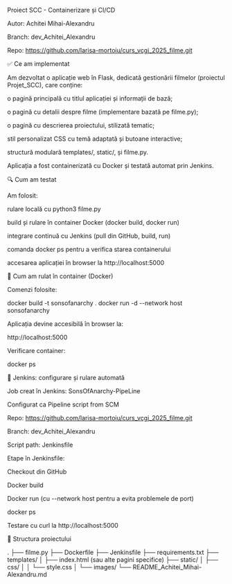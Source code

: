 Proiect SCC - Containerizare și CI/CD

Autor: Achitei Mihai-Alexandru

Branch: dev_Achitei_Alexandru

Repo: https://github.com/larisa-mortoiu/curs_vcgj_2025_filme.git

✅ Ce am implementat

Am dezvoltat o aplicație web în Flask, dedicată gestionării filmelor (proiectul Projet_SCC), care conține:

o pagină principală cu titlul aplicației și informații de bază;

o pagină cu detalii despre filme (implementare bazată pe filme.py);

o pagină cu descrierea proiectului, stilizată tematic;

stil personalizat CSS cu temă adaptată și butoane interactive;


structură modulară templates/, static/, și filme.py.

Aplicația a fost containerizată cu Docker și testată automat prin Jenkins.

🔍 Cum am testat

Am folosit:

rulare locală cu python3 filme.py

build și rulare în container Docker (docker build, docker run)

integrare continuă cu Jenkins (pull din GitHub, build, run)

comanda docker ps pentru a verifica starea containerului

accesarea aplicației în browser la http://localhost:5000

🐳 Cum am rulat în container (Docker)

Comenzi folosite:

docker build -t sonsofanarchy .
docker run -d --network host sonsofanarchy

Aplicația devine accesibilă în browser la:

http://localhost:5000

Verificare container:

docker ps

🔧 Jenkins: configurare și rulare automată

Job creat în Jenkins: SonsOfAnarchy-PipeLine

Configurat ca Pipeline script from SCM

Repo: https://github.com/larisa-mortoiu/curs_vcgj_2025_filme.git

Branch: dev_Achitei_Alexandru

Script path: Jenkinsfile

Etape în Jenkinsfile:

Checkout din GitHub

Docker build

Docker run (cu --network host pentru a evita problemele de port)

docker ps

Testare cu curl la http://localhost:5000

📁 Structura proiectului

.
├── filme.py
├── Dockerfile
├── Jenkinsfile
├── requirements.txt
├── templates/
│   ├── index.html  (sau alte pagini specifice)
├── static/
│   ├── css/
│   │   └── style.css
│   └── images/
└── README_Achitei_Mihai-Alexandru.md


